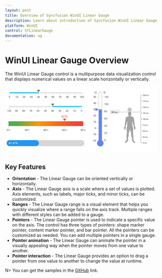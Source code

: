 ```yaml
---
layout: post
title: Overview of Syncfusion WinUI Linear Gauge
description: Learn about introduction of Syncfusion WinUI Linear Gauge (SfLinearGauge) control and its available features
platform: WinUI
control: SfLinearGauge
documentation: ug
---
```


# WinUI Linear Gauge Overview

The WinUI Linear Gauge control is a multipurpose data visualization control that displays numerical values on a linear scale horizontally or vertically. 

![Overview WinUI linear gauge](images/overview/gauge_overview.png)

## Key Features

* **Orientation** - The Linear Gauge can be oriented vertically or horizontally.
* **Axis** - The Linear Gauge axis is a scale where a set of values is plotted. Axis elements, such as labels, major ticks, and minor ticks, can be customized.
* **Ranges** - The Linear Gauge range is a visual element that helps you quickly visualize where a range falls on the axis track. Multiple ranges with different styles can be added to a gauge.
* **Pointers** - The Linear Gauge pointer is used to indicate a specific value on the axis. The control has three types of pointers: shape marker pointer, content marker pointer, and bar pointer. All the pointers can be customized as needed. You can add multiple pointers in a single gauge. 
* **Pointer animation** - The Linear Gauge can animate the pointer in a visually appealing way when the pointer moves from one value to another.
* **Pointer interaction** - The Linear Gauge provides an option to drag a pointer from one value to another to change the value at runtime.

N> You can get the samples in the [GitHub](https://github.com/syncfusion/winui-demos/tree/master/lineargauge) link. 
